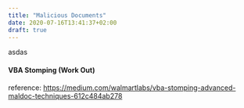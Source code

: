 ```yaml
---
title: "Malicious Documents"
date: 2020-07-16T13:41:37+02:00
draft: true
---
```

asdas

#### VBA Stomping (Work Out)
reference: https://medium.com/walmartlabs/vba-stomping-advanced-maldoc-techniques-612c484ab278

